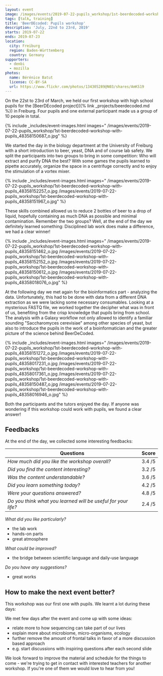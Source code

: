 ```yaml
---
layout: event
image: /images/events/2019-07-22-pupils_workshop/1st-beerdecoded-workshop-with-pupils_48358017896_o.jpg
tags: [talk, training]
title: 'BeerDEcoded: Pupils workshop'
description: 'July, 22nd to 23rd, 2019'
starts: 2019-07-22
ends: 2019-07-23
location:
  city: Freiburg
  region: Baden-Württemberg
  country: Germany
supporters:
  - denbi
  - mozilla
photos:
  name: Bérénice Batut
  license: CC-BY-SA
  url: https://www.flickr.com/photos/134305289@N03/shares/AmKS19
---
```


On the 22st to 23rd of March, we held our first workshop with high school pupils for the [BeerDEcoded project]({% link _projects/beerdecoded.md %}) in Freiburg. Four pupils and one external participant made us a group of 10 people in total.

{% include _includes/event-images.html images="
  /images/events/2019-07-22-pupils_workshop/1st-beerdecoded-workshop-with-pupils_48358150687_o.jpg"
%}

We started the day in the biology department at the University of Freiburg with a short introduction to beer, yeast, DNA and of course lab safety. We split the participants into two groups to bring in some competition: Who will extract and purify DNA the best? With some games the pupils learned to pipette accurately, organize the space in a centrifuge correctly and to enjoy the stimulation of a vortex mixer.

{% include _includes/event-images.html images="
  /images/events/2019-07-22-pupils_workshop/1st-beerdecoded-workshop-with-pupils_48358152257_o.jpg
  /images/events/2019-07-22-pupils_workshop/1st-beerdecoded-workshop-with-pupils_48358151967_o.jpg"
%}

These skills combined allowed us to reduce 2 bottles of beer to a drop of liquid, hopefully containing as much DNA as possible and minimal contamination. Remember the two groups? Well, at the end of the day we definitely learned something: Disciplined lab work does make a difference, we had a clear winner!

{% include _includes/event-images.html images="
  /images/events/2019-07-22-pupils_workshop/1st-beerdecoded-workshop-with-pupils_48358151462_o.jpg
  /images/events/2019-07-22-pupils_workshop/1st-beerdecoded-workshop-with-pupils_48358152152_o.jpg
  /images/events/2019-07-22-pupils_workshop/1st-beerdecoded-workshop-with-pupils_48358150612_o.jpg
  /images/events/2019-07-22-pupils_workshop/1st-beerdecoded-workshop-with-pupils_48358018076_o.jpg"
%}

At the following day we met again for the bioinformatics part - analyzing the data. Unfortunately, this had to be done with data from a different DNA extraction as we were lacking some necessary consumables. Looking at a mysterious FASTQ file, we worked together the decipher what was in front of us, benefiting from the crisp knowledge that pupils bring from school. The analysis with a Galaxy workflow not only allowed to identify a familiar sounding "Saccharomyces cerevisiae" among other species of yeast, but also to introduce the pupils in the work of a bioinformatician and the greater picture of the science behind BeerDeCoded.

{% include _includes/event-images.html images="
  /images/events/2019-07-22-pupils_workshop/1st-beerdecoded-workshop-with-pupils_48358151272_o.jpg
  /images/events/2019-07-22-pupils_workshop/1st-beerdecoded-workshop-with-pupils_48358017231_o.jpg
  /images/events/2019-07-22-pupils_workshop/1st-beerdecoded-workshop-with-pupils_48358017361_o.jpg
  /images/events/2019-07-22-pupils_workshop/1st-beerdecoded-workshop-with-pupils_48358150487_o.jpg
  /images/events/2019-07-22-pupils_workshop/1st-beerdecoded-workshop-with-pupils_48358016946_o.jpg"
%}

Both the participants and the tutors enjoyed the day. If anyone was wondering if this workshop could work with pupils, we found a clear answer!

## Feedbacks

At the end of the day, we collected some interesting feedbacks:

Questions | Score
--- | ---
*How much did you like the workshop overall?* | 3.4 /5
*Did you find the content interesting?* | 3.2 /5
*Was the content understandable?* | 3.6 /5
*Did you learn something today?* | 4.2 /5
*Were your questions answered?* | 4.8 /5
*Do you think what you learned will be useful for your life?*	| 2.4 /5

*What did you like particularly?*
- the lab work
- hands-on parts
- great atmosphere

*What could be improved?*
- the bridge between scientific language and daily-use language

*Do you have any suggestions?*
- great works

## How to make the next event better?

This workshop was our first one with pupils. We learnt a lot during these days:

We met few days after the event and come up with some ideas:
- relate more to how sequencing can take part of our lives
- explain more about microbiome, micro-organisms, ecology
- further remove the amount of frontal talks in favor of a more discussion based approach
- e.g. start discussions with inspiring questions after each second slide

We look forward to improve the material and schedule for the things to come - we're trying to get in contact with interested teachers for another workshop. If you're one of them we would love to hear from you!
